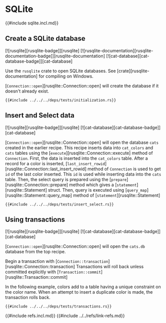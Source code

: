 # SQLite

{{#include sqlite.incl.md}}

## Create a SQLite database

[![rusqlite][rusqlite-badge]][rusqlite]  [![rusqlite-documentation][rusqlite-documentation-badge]][rusqlite-documentation]  [![cat-database][cat-database-badge]][cat-database]

Use the `rusqlite` crate to open SQLite databases. See
[crate][rusqlite-documentation] for compiling on Windows.

[`Connection::open`][rusqlite::Connection::open] will create the database if it doesn't already exist.

```rust,editable,no_run
{{#include ../../../deps/tests/initialization.rs}}
```

## Insert and Select data

[![rusqlite][rusqlite-badge]][rusqlite]  [![cat-database][cat-database-badge]][cat-database]

[`Connection::open`][rusqlite::Connection::open] will open the database `cats` created in the earlier recipe. This recipe inserts data into `cat_colors` and `cats` tables using the [`execute`][rusqlite::Connection::execute] method of `Connection`. First, the data is inserted into the `cat_colors` table. After a record for a color is inserted, [`last_insert_rowid`][rusqlite::Connection::last_insert_rowid] method of `Connection` is used to get `id` of the last color inserted. This `id` is used while inserting data into the `cats` table. Then, the select query is prepared using the [`prepare`][rusqlite::Connection::prepare] method which gives a [`statement`][rusqlite::Statement] struct. Then, query is executed using [`query_map`][rusqlite::Statement::query_map] method of [`statement`][rusqlite::Statement]

```rust,no_run
{{#include ../../../deps/tests/insert_select.rs}}
```

## Using transactions

[![rusqlite][rusqlite-badge]][rusqlite]  [![cat-database][cat-database-badge]][cat-database]

[`Connection::open`][rusqlite::Connection::open] will open the `cats.db` database from the top recipe.

Begin a transaction with [`Connection::transaction`][rusqlite::Connection::transaction] Transactions will roll back unless committed explicitly with [`Transaction::commit`][rusqlite::Transaction::commit]

In the following example, colors add to a table having a unique constraint on the color name. When an attempt to insert a duplicate color is made, the transaction rolls back.

```rust,editable,no_run
{{#include ../../../deps/tests/transactions.rs}}
```

{{#include refs.incl.md}}
{{#include ../../refs/link-refs.md}}
